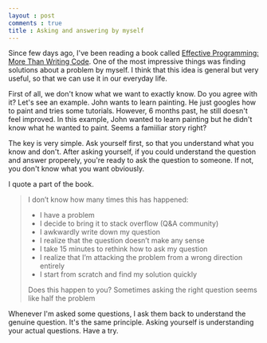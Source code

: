 ```yaml
---
layout : post
comments : true
title : Asking and answering by myself
---
```


Since few days ago, I've been reading a book called [Effective Programming: More Than Writing Code](http://www.goodreads.com/book/show/15746409-effective-programming). One of the most impressive things was finding solutions about a problem by myself. I think that this idea is general but very useful, so that we can use it in our everyday life.

<!--break-->

First of all, we don't know what we want to exactly know. Do you agree with it? Let's see an example. John wants to learn painting. He just googles how to paint and tries some tutorials. However, 6 months past, he still doesn't feel improved. In this example, John wanted to learn painting but he didn't know what he wanted to paint. Seems a famiiliar story right?

The key is very simple. Ask yourself first, so that you understand what you know and don't. After asking yourself, if you could understand the question and answer properely, you're ready to ask the question to someone. If not, you don't know what you want obviously.

I quote a part of the book.
> I don’t know how many times this has happened:
> - I have a problem
> - I decide to bring it to stack overflow (Q&A community)
> - I awkwardly write down my question
> - I realize that the question doesn’t make any sense
> - I take 15 minutes to rethink how to ask my question
> - I realize that I’m attacking the problem from a wrong direction entirely
> - I start from scratch and find my solution quickly
>
> Does this happen to you? Sometimes asking the right question seems like half the problem

Whenever I'm asked some questions, I ask them back to understand the genuine question. It's the same principle. Asking yourself is understanding your actual questions. Have a try.
